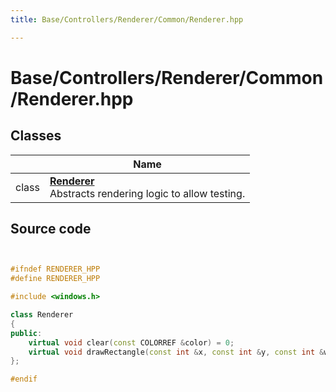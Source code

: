 ```yaml
---
title: Base/Controllers/Renderer/Common/Renderer.hpp

---
```


# Base/Controllers/Renderer/Common/Renderer.hpp



## Classes

|                | Name           |
| -------------- | -------------- |
| class | **[Renderer](Classes/class_renderer.md)** <br>Abstracts rendering logic to allow testing.  |




## Source code

```cpp


#ifndef RENDERER_HPP
#define RENDERER_HPP

#include <windows.h>

class Renderer
{
public:
    virtual void clear(const COLORREF &color) = 0;
    virtual void drawRectangle(const int &x, const int &y, const int &width, const int &height, const COLORREF &color) = 0;
};

#endif
```